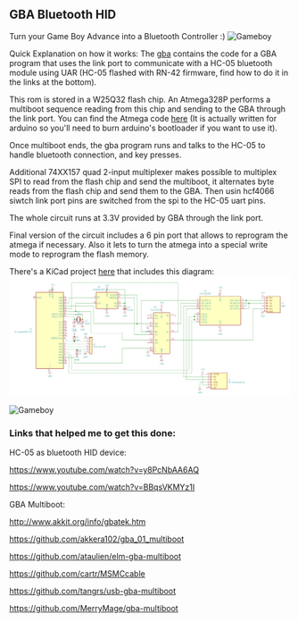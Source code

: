 ## GBA Bluetooth HID ##
Turn your Game Boy Advance into a Bluetooth Controller :)
![Gameboy](images/DSC_0244.jpg?raw=true "GBA")

Quick Explanation on how it works:
The [gba](gba) contains the code for a GBA program that uses the link port to communicate with a HC-05 bluetooth module using UAR (HC-05 flashed with RN-42 firmware, find how to do it in the links at the bottom).

This rom is stored in a W25Q32 flash chip. An Atmega328P performs a multiboot sequence reading from this chip and sending to the GBA through the link port. You can find the Atmega code [here](gba-bt-hid-fw) (It is actually written for arduino so you'll need to burn arduino's bootloader if you want to use it).

Once multiboot ends, the gba program runs and talks to the HC-05 to handle bluetooth connection, and key presses.

Additional 74XX157 quad 2-input multiplexer makes possible to multiplex SPI to read from the flash chip and send the multiboot, it alternates byte reads from the flash chip and send them to the GBA. Then usin hcf4066 siwtch link port pins are switched from the spi to the HC-05 uart pins.

The whole circuit runs at 3.3V provided by GBA through the link port.

Final version of the circuit includes a 6 pin port that allows to reprogram the atmega if necessary. Also it lets to turn the atmega into a special write mode to reprogram the flash memory. 

There's a KiCad project [here](circuit) that includes this diagram:
![Diagram](images/Diagram.png?raw=true "GBA")

![Gameboy](images/DSC_0244.jpg?raw=true "GBA")
### Links that helped me to get this done: ###

HC-05 as bluetooth HID device:

https://www.youtube.com/watch?v=y8PcNbAA6AQ

https://www.youtube.com/watch?v=BBqsVKMYz1I

GBA Multiboot:

http://www.akkit.org/info/gbatek.htm

https://github.com/akkera102/gba_01_multiboot

https://github.com/ataulien/elm-gba-multiboot

https://github.com/cartr/MSMCcable

https://github.com/tangrs/usb-gba-multiboot

https://github.com/MerryMage/gba-multiboot
